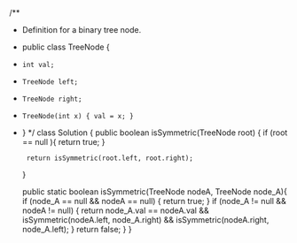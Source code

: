 /**
 * Definition for a binary tree node.
 * public class TreeNode {
 *     int val;
 *     TreeNode left;
 *     TreeNode right;
 *     TreeNode(int x) { val = x; }
 * }
 */
class Solution {
    public boolean isSymmetric(TreeNode root) {
        if (root == null ){
			return true;
		}
		
        return isSymmetric(root.left, root.right);
    }
    
    public static boolean isSymmetric(TreeNode nodeA, TreeNode node_A){
		if (node_A == null && nodeA == null) {
			return true;
		}
        if (node_A != null && nodeA != null) {
			return node_A.val == nodeA.val && isSymmetric(nodeA.left, node_A.right) && isSymmetric(nodeA.right, node_A.left);
		}
		return false;
	}
}

